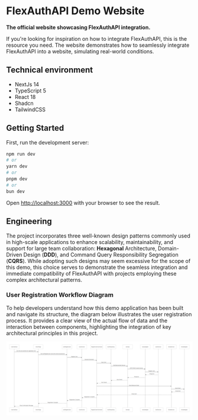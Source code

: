 # FlexAuthAPI Demo Website

**The official website showcasing FlexAuthAPI integration.**

If you're looking for inspiration on how to integrate FlexAuthAPI, this is the resource you need.
The website demonstrates how to seamlessly integrate FlexAuthAPI into a website, simulating real-world conditions.

## Technical environment

- NextJs 14
- TypeScript 5
- React 18
- Shadcn
- TailwindCSS

## Getting Started

First, run the development server:

```bash
npm run dev
# or
yarn dev
# or
pnpm dev
# or
bun dev
```

Open [http://localhost:3000](http://localhost:3000) with your browser to see the result.

## Engineering

The project incorporates three well-known design patterns commonly used in high-scale applications to enhance scalability, maintainability, and support for large team collaboration: **Hexagonal** Architecture, Domain-Driven Design (**DDD**), and Command Query Responsibility Segregation (**CQRS**). While adopting such designs may seem excessive for the scope of this demo, this choice serves to demonstrate the seamless integration and immediate compatibility of FlexAuthAPI with projects employing these complex architectural patterns.

### User Registration Workflow Diagram

To help developers understand how this demo application has been built and navigate its structure, the diagram below illustrates the user registration process. It provides a clear view of the actual flow of data and the interaction between components, highlighting the integration of key architectural principles in this project.

![User Registration Workflow](./public/images/user-registration-workflow.png)